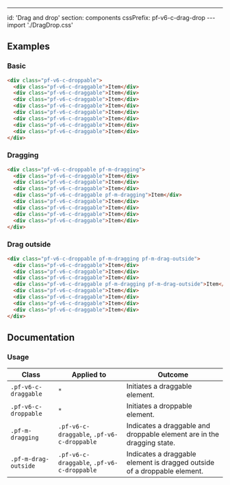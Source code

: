 ---
id: 'Drag and drop'
section: components
cssPrefix: pf-v6-c-drag-drop
---import './DragDrop.css'

## Examples

### Basic

```html
<div class="pf-v6-c-droppable">
  <div class="pf-v6-c-draggable">Item</div>
  <div class="pf-v6-c-draggable">Item</div>
  <div class="pf-v6-c-draggable">Item</div>
  <div class="pf-v6-c-draggable">Item</div>
  <div class="pf-v6-c-draggable">Item</div>
  <div class="pf-v6-c-draggable">Item</div>
  <div class="pf-v6-c-draggable">Item</div>
  <div class="pf-v6-c-draggable">Item</div>
</div>

```

### Dragging

```html
<div class="pf-v6-c-droppable pf-m-dragging">
  <div class="pf-v6-c-draggable">Item</div>
  <div class="pf-v6-c-draggable">Item</div>
  <div class="pf-v6-c-draggable">Item</div>
  <div class="pf-v6-c-draggable pf-m-dragging">Item</div>
  <div class="pf-v6-c-draggable">Item</div>
  <div class="pf-v6-c-draggable">Item</div>
  <div class="pf-v6-c-draggable">Item</div>
  <div class="pf-v6-c-draggable">Item</div>
</div>

```

### Drag outside

```html
<div class="pf-v6-c-droppable pf-m-dragging pf-m-drag-outside">
  <div class="pf-v6-c-draggable">Item</div>
  <div class="pf-v6-c-draggable">Item</div>
  <div class="pf-v6-c-draggable">Item</div>
  <div class="pf-v6-c-draggable pf-m-dragging pf-m-drag-outside">Item</div>
  <div class="pf-v6-c-draggable">Item</div>
  <div class="pf-v6-c-draggable">Item</div>
  <div class="pf-v6-c-draggable">Item</div>
  <div class="pf-v6-c-draggable">Item</div>
</div>

```

## Documentation

### Usage

| Class | Applied to | Outcome |
| -- | -- | -- |
| `.pf-v6-c-draggable` | `*` | Initiates a draggable element. |
| `.pf-v6-c-droppable` | `*` | Initiates a droppable element. |
| `.pf-m-dragging` | `.pf-v6-c-draggable`, `.pf-v6-c-droppable` | Indicates a draggable and droppable element are in the dragging state. |
| `.pf-m-drag-outside` | `.pf-v6-c-draggable`, `.pf-v6-c-droppable` | Indicates a draggable element is dragged outside of a droppable element. |
